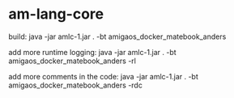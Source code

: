 # am-lang-core

build: 
java -jar amlc-1.jar . -bt amigaos_docker_matebook_anders

add more runtime logging: 
java -jar amlc-1.jar . -bt amigaos_docker_matebook_anders -rl

add more comments in the code:
java -jar amlc-1.jar . -bt amigaos_docker_matebook_anders -rdc


